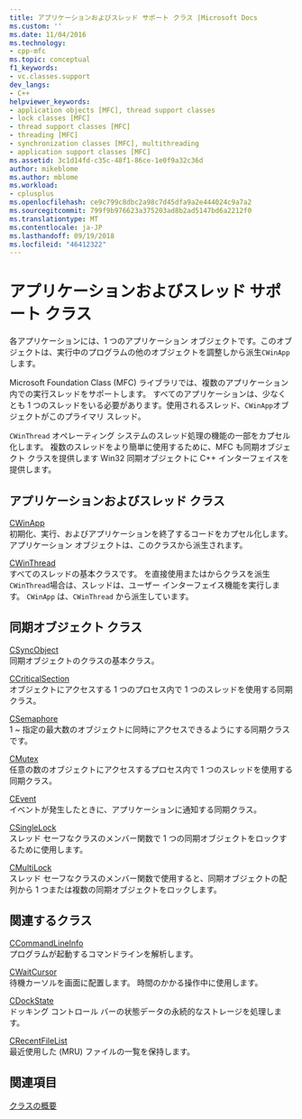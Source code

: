 ```yaml
---
title: アプリケーションおよびスレッド サポート クラス |Microsoft Docs
ms.custom: ''
ms.date: 11/04/2016
ms.technology:
- cpp-mfc
ms.topic: conceptual
f1_keywords:
- vc.classes.support
dev_langs:
- C++
helpviewer_keywords:
- application objects [MFC], thread support classes
- lock classes [MFC]
- thread support classes [MFC]
- threading [MFC]
- synchronization classes [MFC], multithreading
- application support classes [MFC]
ms.assetid: 3c1d14fd-c35c-48f1-86ce-1e0f9a32c36d
author: mikeblome
ms.author: mblome
ms.workload:
- cplusplus
ms.openlocfilehash: ce9c799c8dbc2a98c7d45dfa9a2e444024c9a7a2
ms.sourcegitcommit: 799f9b976623a375203ad8b2ad5147bd6a2212f0
ms.translationtype: MT
ms.contentlocale: ja-JP
ms.lasthandoff: 09/19/2018
ms.locfileid: "46412322"
---
```

# <a name="application-and-thread-support-classes"></a>アプリケーションおよびスレッド サポート クラス

各アプリケーションには、1 つのアプリケーション オブジェクトです。このオブジェクトは、実行中のプログラムの他のオブジェクトを調整しから派生`CWinApp`します。

Microsoft Foundation Class (MFC) ライブラリでは、複数のアプリケーション内での実行スレッドをサポートします。 すべてのアプリケーションは、少なくとも 1 つのスレッドをいる必要があります。使用されるスレッド、`CWinApp`オブジェクトがこのプライマリ スレッド。

`CWinThread` オペレーティング システムのスレッド処理の機能の一部をカプセル化します。 複数のスレッドをより簡単に使用するために、MFC も同期オブジェクト クラスを提供します Win32 同期オブジェクトに C++ インターフェイスを提供します。

## <a name="application-and-thread-classes"></a>アプリケーションおよびスレッド クラス

[CWinApp](../mfc/reference/cwinapp-class.md)<br/>
初期化、実行、およびアプリケーションを終了するコードをカプセル化します。 アプリケーション オブジェクトは、このクラスから派生されます。

[CWinThread](../mfc/reference/cwinthread-class.md)<br/>
すべてのスレッドの基本クラスです。 を直接使用またはからクラスを派生`CWinThread`場合は、スレッドは、ユーザー インターフェイス機能を実行します。 `CWinApp` は、`CWinThread` から派生しています。

## <a name="synchronization-object-classes"></a>同期オブジェクト クラス

[CSyncObject](../mfc/reference/csyncobject-class.md)<br/>
同期オブジェクトのクラスの基本クラス。

[CCriticalSection](../mfc/reference/ccriticalsection-class.md)<br/>
オブジェクトにアクセスする 1 つのプロセス内で 1 つのスレッドを使用する同期クラス。

[CSemaphore](../mfc/reference/csemaphore-class.md)<br/>
1 ~ 指定の最大数のオブジェクトに同時にアクセスできるようにする同期クラスです。

[CMutex](../mfc/reference/cmutex-class.md)<br/>
任意の数のオブジェクトにアクセスするプロセス内で 1 つのスレッドを使用する同期クラス。

[CEvent](../mfc/reference/cevent-class.md)<br/>
イベントが発生したときに、アプリケーションに通知する同期クラス。

[CSingleLock](../mfc/reference/csinglelock-class.md)<br/>
スレッド セーフなクラスのメンバー関数で 1 つの同期オブジェクトをロックするために使用します。

[CMultiLock](../mfc/reference/cmultilock-class.md)<br/>
スレッド セーフなクラスのメンバー関数で使用すると、同期オブジェクトの配列から 1 つまたは複数の同期オブジェクトをロックします。

## <a name="related-classes"></a>関連するクラス

[CCommandLineInfo](../mfc/reference/ccommandlineinfo-class.md)<br/>
プログラムが起動するコマンドラインを解析します。

[CWaitCursor](../mfc/reference/cwaitcursor-class.md)<br/>
待機カーソルを画面に配置します。 時間のかかる操作中に使用します。

[CDockState](../mfc/reference/cdockstate-class.md)<br/>
ドッキング コントロール バーの状態データの永続的なストレージを処理します。

[CRecentFileList](../mfc/reference/crecentfilelist-class.md)<br/>
最近使用した (MRU) ファイルの一覧を保持します。

## <a name="see-also"></a>関連項目

[クラスの概要](../mfc/class-library-overview.md)

